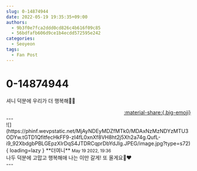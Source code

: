 ```yaml
---
slug: 0-14874944
date: 2022-05-19 19:35:35+09:00
authors:
  - 9b3f0e7fca2ddd0cd826c4b616f09c85
  - 56bdfafb606d9ce1b4ecdd572595e242
categories:
  - Seoyeon
tags:
  - Fan Post
---
```


# 0-14874944

<div class="post-container" markdown="1">
<div class="content-container md-sidebar__scrollwrap" markdown="1">

셔니 덕분에 우리가 더 행복해🥰🥰

</div>
</div>

<div style="text-align: right;" markdown="1">
<a href="https://weverse.io/fromis9/fanpost/0-14874944" style="text-align: right;">:material-share:{.big-emoji}</a>
</div>
---

<div class="comments-container md-sidebar__scrollwrap" markdown="1">
<div class="comment" markdown="1">
<div class='id-container' markdown="1">
![](https://phinf.wevpstatic.net/MjAyNDEyMDZfMTk0/MDAxNzMzNDYzMTU3ODYw.tGTD1QfitfecHkFF9-zI4fL0xnXf8VH8ht2j5Xh2a74g.QufL-i9_92XbdgbPBLGEpzXIrDqS4JTDRCqprDbYdJIg.JPEG/image.jpg?type=s72){ loading=lazy }
**<span class="artist">더여니</span>** <small>May 19 2022, 19:36</small><br>
</div>
<div class='comment-body' markdown="1">
나두 덕분에 고맙고 행복해애 나는 이만 갈게! 또 올게요🥰❤️
</div>
</div>
</div>
---
